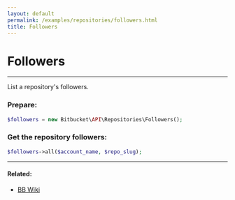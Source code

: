 ```yaml
---
layout: default
permalink: /examples/repositories/followers.html
title: Followers
---
```


# Followers

----
List a repository's followers.

### Prepare:

```php
$followers = new Bitbucket\API\Repositories\Followers();
```

### Get the repository followers:

```php
$followers->all($account_name, $repo_slug);
```

----

#### Related:
  * [BB Wiki](https://confluence.atlassian.com/display/BITBUCKET/followers+Resource)
